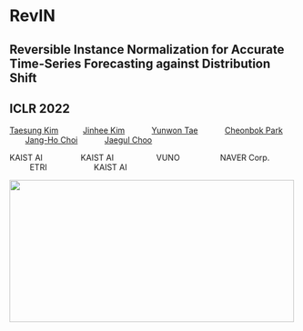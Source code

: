 # RevIN
## Reversible Instance Normalization for Accurate Time-Series Forecasting against Distribution Shift
## ICLR 2022

[Taesung Kim](https://github.com/ts-kim) &nbsp;&nbsp;&nbsp;&nbsp;&nbsp;&nbsp;&nbsp;&nbsp;&nbsp; 
[Jinhee Kim]() &nbsp;&nbsp;&nbsp; &nbsp;&nbsp;&nbsp;&nbsp;&nbsp;&nbsp; 
[Yunwon Tae](https://openreview.net/profile?id=~Yunwon_Tae1) &nbsp;&nbsp;&nbsp;  &nbsp;&nbsp;&nbsp;&nbsp;&nbsp;&nbsp; 
[Cheonbok Park](https://cbokpark.github.io/) &nbsp;&nbsp;&nbsp; &nbsp;&nbsp;&nbsp;&nbsp;&nbsp;&nbsp; 
[Jang-Ho Choi](https://github.com/jangho87) &nbsp;&nbsp;&nbsp;  &nbsp;&nbsp;&nbsp;&nbsp;&nbsp;&nbsp; 
[Jaegul Choo](https://sites.google.com/site/jaegulchoo/)

KAIST AI &nbsp;&nbsp;&nbsp;&nbsp;&nbsp;&nbsp;&nbsp;&nbsp;&nbsp;&nbsp;&nbsp;&nbsp;&nbsp;&nbsp;&nbsp;
KAIST AI &nbsp;&nbsp;&nbsp; &nbsp;&nbsp;&nbsp;&nbsp;&nbsp;&nbsp; &nbsp;&nbsp;&nbsp;&nbsp;&nbsp;&nbsp;
VUNO &nbsp;&nbsp;&nbsp;  &nbsp;&nbsp;&nbsp;&nbsp;&nbsp;&nbsp; &nbsp;&nbsp;&nbsp;&nbsp;&nbsp;
NAVER Corp. &nbsp;&nbsp;&nbsp; &nbsp;&nbsp;&nbsp;&nbsp;&nbsp;&nbsp; &nbsp;&nbsp;&nbsp;&nbsp;&nbsp;&nbsp;&nbsp;&nbsp;
ETRI &nbsp;&nbsp;&nbsp;  &nbsp;&nbsp;&nbsp;&nbsp;&nbsp;&nbsp; &nbsp;&nbsp;&nbsp;&nbsp;&nbsp;&nbsp;&nbsp;&nbsp;
KAIST AI


<img src="./figs/fig1.gif" width="500px" height="250px"></img>


